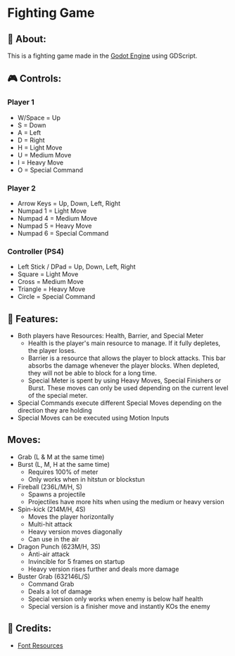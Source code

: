 # Fighting Game

## 📃 About:
This is a fighting game made in the [Godot Engine](https://godotengine.org/) using GDScript.

## 🎮 Controls:
### Player 1
* W/Space = Up
* S = Down
* A = Left
* D = Right
* H = Light Move
* U = Medium Move
* I = Heavy Move
* O = Special Command
### Player 2
* Arrow Keys = Up, Down, Left, Right
* Numpad 1 = Light Move
* Numpad 4 = Medium Move
* Numpad 5 = Heavy Move
* Numpad 6 = Special Command
### Controller (PS4)
* Left Stick / DPad = Up, Down, Left, Right
* Square = Light Move
* Cross = Medium Move
* Triangle = Heavy Move
* Circle = Special Command

## 📖 Features:
* Both players have Resources: Health, Barrier, and Special Meter
    * Health is the player's main resource to manage. If it fully depletes, the player loses.
    * Barrier is a resource that allows the player to block attacks. This bar absorbs the damage whenever the player blocks. When depleted, they will not be able to block for a long time.
    * Special Meter is spent by using Heavy Moves, Special Finishers or Burst. These moves can only be used depending on the current level of the special meter.
* Special Commands execute different Special Moves depending on the direction they are holding
* Special Moves can be executed using Motion Inputs

## Moves:
* Grab (L & M at the same time)
* Burst (L, M, H at the same time)
    * Requires 100% of meter
    * Only works when in hitstun or blockstun
* Fireball (236L/M/H, S)
    * Spawns a projectile
    * Projectiles have more hits when using the medium or heavy version
* Spin-kick (214M/H, 4S)
    * Moves the player horizontally
    * Multi-hit attack
    * Heavy version moves diagonally
    * Can use in the air
* Dragon Punch (623M/H, 3S)
    * Anti-air attack
    * Invincible for 5 frames on startup
    * Heavy version rises further and deals more damage
* Buster Grab (632146L/S)
    * Command Grab
    * Deals a lot of damage
    * Special version only works when enemy is below half health
    * Special version is a finisher move and instantly KOs the enemy

## 📑 Credits:
* [Font Resources](pentacom.jp)